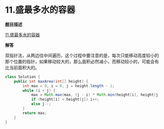 # 11.盛最多水的容器

**题目描述**

[11.盛最多水的容器](https://leetcode-cn.com/problems/container-with-most-water/)

**解答**

双指针法，从两边往中间遍历，这个过程中要注意的是，每次只能移动高度较小的那个位置的指针，如果移动较大的，那么面积必然减小，而移动较小的，可能会有比当前面积大的。

```java
class Solution {
    public int maxArea(int[] height) {
        int max = 0, i = 0, j = height.length - 1;
        while (i < j) {
            max = Math.max(max, (j - i) * Math.min(height[i], height[j]));
            if (height[i] < height[j]) i++;
            else j--;
        }
        return max;
    }
}
```